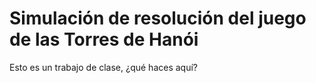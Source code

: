 # Simulación de resolución del juego de las Torres de Hanói
Esto es un trabajo de clase, ¿qué haces aquí?
